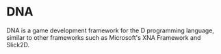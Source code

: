 # DNA

DNA is a game development framework for the D programming language, similar to other frameworks such as Microsoft's XNA Framework and Slick2D.

